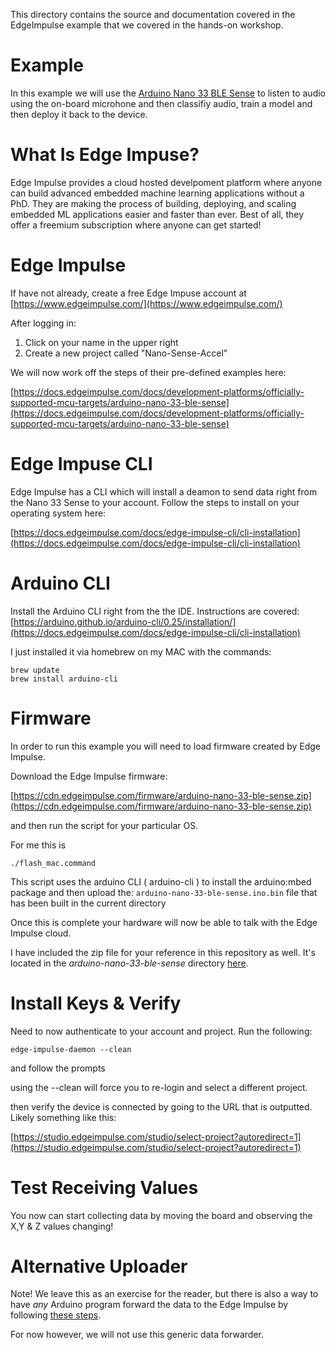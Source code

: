 This directory contains the source and documentation covered in the EdgeImpulse example that we covered in the hands-on workshop.

# Example

In this example we will use the [Arduino Nano 33 BLE Sense](https://store-usa.arduino.cc/products/arduino-nano-33-ble-sense) to listen to audio using the on-board microhone and then classifiy audio, train a model and then deploy it back to the device.

# What Is Edge Impuse?

Edge Impulse provides a cloud hosted develpoment platform where anyone can build advanced embedded machine learning applications without a PhD. They are making the process of building, deploying, and scaling embedded ML applications easier and faster than ever. Best of all, they offer a freemium subscription where anyone can get started!

# Edge Impulse

If have not already, create a free Edge Impuse account at [https://www.edgeimpulse.com/](https://www.edgeimpulse.com/)

After logging in:

1. Click on your name in the upper right
2. Create a new project called "Nano-Sense-Accel"

We will now work off the steps of their pre-defined examples here:

[https://docs.edgeimpulse.com/docs/development-platforms/officially-supported-mcu-targets/arduino-nano-33-ble-sense](https://docs.edgeimpulse.com/docs/development-platforms/officially-supported-mcu-targets/arduino-nano-33-ble-sense)

# Edge Impuse CLI

Edge Impulse has a CLI which will install a deamon to send data right from the Nano 33 Sense to your account. Follow the steps to install on your operating system here:

[https://docs.edgeimpulse.com/docs/edge-impulse-cli/cli-installation](https://docs.edgeimpulse.com/docs/edge-impulse-cli/cli-installation)

# Arduino CLI

Install the Arduino CLI right from the the IDE. Instructions are covered:
[https://arduino.github.io/arduino-cli/0.25/installation/](https://docs.edgeimpulse.com/docs/edge-impulse-cli/cli-installation)

I just installed it via homebrew on my MAC with the commands:

```
brew update
brew install arduino-cli
```

# Firmware

In order to run this example you will need to load firmware created by Edge Impulse.

Download the Edge Impulse firmware:

[https://cdn.edgeimpulse.com/firmware/arduino-nano-33-ble-sense.zip](https://cdn.edgeimpulse.com/firmware/arduino-nano-33-ble-sense.zip)

and then run the script for your particular OS.

For me this is

`./flash_mac.command`

This script uses the arduino CLI ( arduino-cli ) to install the arduino:mbed package and then upload the:
`arduino-nano-33-ble-sense.ino.bin` file that has been built in the current directory

Once this is complete your hardware will now be able to talk with the Edge Impulse cloud.

I have included the zip file for your reference in this repository as well. It's located in the *arduino-nano-33-ble-sense* directory [here](https://github.com/justingrammens/THAT-2022-WI/tree/main/EdgeImpulse/Nano-33-Sense/arduino-nano-33-ble-sense).

# Install Keys & Verify

Need to now authenticate to your account and project. Run the following:

`edge-impulse-daemon --clean`

and follow the prompts

using the --clean will force you to re-login and select a different project.

then verify the device is connected by going to the URL that is outputted. Likely something like this:

[https://studio.edgeimpulse.com/studio/select-project?autoredirect=1](https://studio.edgeimpulse.com/studio/select-project?autoredirect=1)

# Test Receiving Values

You now can start collecting data by moving the board and observing the X,Y & Z values changing!


# Alternative Uploader

Note! We leave this as an exercise for the reader, but there is also a way to have *any* Arduino program forward the data to the Edge Impulse by following [these steps](https://docs.edgeimpulse.com/docs/edge-impulse-cli/cli-data-forwarder).

For now however, we will not use this generic data forwarder.